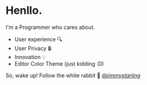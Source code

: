 # Henllo.

I'm a Programmer who cares about.
- User experience 🔍   
- User Privacy 🔒 
- Innovation 💡
- Editor Color Theme (just kidding :D) 

So, wake up!
Follow the white rabbit 🐇
[@_jimmystarling_](https://twitter.com/_jimmystarling_)
